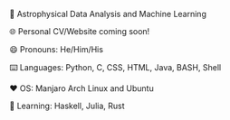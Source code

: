 🌌 Astrophysical Data Analysis and Machine Learning

🌐 Personal CV/Website coming soon!

😄 Pronouns: He/Him/His

⌨️ Languages: Python, C, CSS, HTML, Java, BASH, Shell

❤️ OS: Manjaro Arch Linux and Ubuntu

🌱 Learning: Haskell, Julia, Rust

<!--
**doc-ock/doc-ock** is a ✨ _special_ ✨ repository because its `README.md` (this file) appears on your GitHub profile.

Here are some ideas to get you started:

- 🔭 I’m currently working on ...
- 🌱 I’m currently learning ...
- 👯 I’m looking to collaborate on ...
- 🤔 I’m looking for help with ...
- 💬 Ask me about ...
- 📫 How to reach me: ...
- 😄 Pronouns: ...
- ⚡ Fun fact: ...
-->
